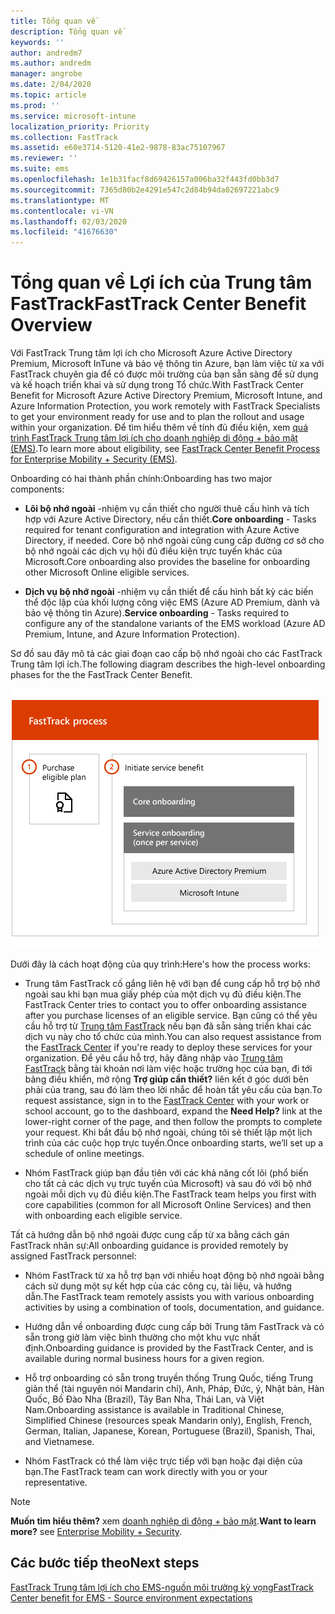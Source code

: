 ```yaml
---
title: Tổng quan về
description: Tổng quan về
keywords: ''
author: andredm7
ms.author: andredm
manager: angrobe
ms.date: 2/04/2020
ms.topic: article
ms.prod: ''
ms.service: microsoft-intune
localization_priority: Priority
ms.collection: FastTrack
ms.assetid: e60e3714-5120-41e2-9878-83ac75107967
ms.reviewer: ''
ms.suite: ems
ms.openlocfilehash: 1e1b31facf8d69426157a006ba32f443fd0bb3d7
ms.sourcegitcommit: 7365d80b2e4291e547c2d84b94da02697221abc9
ms.translationtype: MT
ms.contentlocale: vi-VN
ms.lasthandoff: 02/03/2020
ms.locfileid: "41676630"
---
```

# <a name="fasttrack-center-benefit-overview"></a><span data-ttu-id="af775-103">Tổng quan về Lợi ích của Trung tâm FastTrack</span><span class="sxs-lookup"><span data-stu-id="af775-103">FastTrack Center Benefit Overview</span></span>

<span data-ttu-id="af775-104">Với FastTrack Trung tâm lợi ích cho Microsoft Azure Active Directory Premium, Microsoft InTune và bảo vệ thông tin Azure, bạn làm việc từ xa với FastTrack chuyên gia để có được môi trường của bạn sẵn sàng để sử dụng và kế hoạch triển khai và sử dụng trong Tổ chức.</span><span class="sxs-lookup"><span data-stu-id="af775-104">With FastTrack Center Benefit for Microsoft Azure Active Directory Premium, Microsoft Intune, and Azure Information Protection, you work remotely with FastTrack Specialists to get your environment ready for use and to plan the rollout and usage within your organization.</span></span> <span data-ttu-id="af775-105">Để tìm hiểu thêm về tính đủ điều kiện, xem [quá trình FastTrack Trung tâm lợi ích cho doanh nghiệp di động + bảo mật (EMS)](EMS-fasttrack-process.md).</span><span class="sxs-lookup"><span data-stu-id="af775-105">To learn more about eligibility, see [FastTrack Center Benefit Process for Enterprise Mobility + Security (EMS)](EMS-fasttrack-process.md).</span></span>

<span data-ttu-id="af775-106">Onboarding có hai thành phần chính:</span><span class="sxs-lookup"><span data-stu-id="af775-106">Onboarding has two major components:</span></span>

-   <span data-ttu-id="af775-107">**Lõi bộ nhớ ngoài** -nhiệm vụ cần thiết cho người thuê cấu hình và tích hợp với Azure Active Directory, nếu cần thiết.</span><span class="sxs-lookup"><span data-stu-id="af775-107">**Core onboarding** - Tasks required for tenant configuration and integration with Azure Active Directory, if needed.</span></span> <span data-ttu-id="af775-108">Core bộ nhớ ngoài cũng cung cấp đường cơ sở cho bộ nhớ ngoài các dịch vụ hội đủ điều kiện trực tuyến khác của Microsoft.</span><span class="sxs-lookup"><span data-stu-id="af775-108">Core onboarding also provides the baseline for onboarding other Microsoft Online eligible services.</span></span>

-   <span data-ttu-id="af775-109">**Dịch vụ bộ nhớ ngoài** -nhiệm vụ cần thiết để cấu hình bất kỳ các biến thể độc lập của khối lượng công việc EMS (Azure AD Premium, dành và bảo vệ thông tin Azure).</span><span class="sxs-lookup"><span data-stu-id="af775-109">**Service onboarding** - Tasks required to configure any of the standalone variants of the EMS workload (Azure AD Premium, Intune, and Azure Information Protection).</span></span>

<span data-ttu-id="af775-110">Sơ đồ sau đây mô tả các giai đoạn cao cấp bộ nhớ ngoài cho các FastTrack Trung tâm lợi ích.</span><span class="sxs-lookup"><span data-stu-id="af775-110">The following diagram describes the high-level onboarding phases for the the FastTrack Center Benefit.</span></span>

![Các giai đoạn bộ nhớ ngoài cao cấp của việc sử dụng các FastTrack Trung tâm lợi ích](./media/ft-onboarding-process.png)

<span data-ttu-id="af775-112">Dưới đây là cách hoạt động của quy trình:</span><span class="sxs-lookup"><span data-stu-id="af775-112">Here's how the process works:</span></span>

- <span data-ttu-id="af775-113">Trung tâm FastTrack cố gắng liên hệ với bạn để cung cấp hỗ trợ bộ nhớ ngoài sau khi bạn mua giấy phép của một dịch vụ đủ điều kiện.</span><span class="sxs-lookup"><span data-stu-id="af775-113">The FastTrack Center tries to contact you to offer onboarding assistance after you purchase licenses of an eligible service.</span></span> <span data-ttu-id="af775-114">Bạn cũng có thể yêu cầu hỗ trợ từ [Trung tâm FastTrack](https://go.microsoft.com/fwlink/?linkid=780698) nếu bạn đã sẵn sàng triển khai các dịch vụ này cho tổ chức của mình.</span><span class="sxs-lookup"><span data-stu-id="af775-114">You can also request assistance from the [FastTrack Center](https://go.microsoft.com/fwlink/?linkid=780698) if you're ready to deploy these services for your organization.</span></span> <span data-ttu-id="af775-115">Để yêu cầu hỗ trợ, hãy đăng nhập vào [Trung tâm FastTrack](https://go.microsoft.com/fwlink/?linkid=780698) bằng tài khoản nơi làm việc hoặc trường học của bạn, đi tới bảng điều khiển, mở rộng **Trợ giúp cần thiết?** liên kết ở góc dưới bên phải của trang, sau đó làm theo lời nhắc để hoàn tất yêu cầu của bạn.</span><span class="sxs-lookup"><span data-stu-id="af775-115">To request assistance, sign in to the [FastTrack Center](https://go.microsoft.com/fwlink/?linkid=780698) with your work or school account, go to the dashboard, expand the **Need Help?** link at the lower-right corner of the page, and then follow the prompts to complete your request.</span></span> <span data-ttu-id="af775-116">Khi bắt đầu bộ nhớ ngoài, chúng tôi sẽ thiết lập một lịch trình của các cuộc họp trực tuyến.</span><span class="sxs-lookup"><span data-stu-id="af775-116">Once onboarding starts, we’ll set up a schedule of online meetings.</span></span>

-   <span data-ttu-id="af775-117">Nhóm FastTrack giúp bạn đầu tiên với các khả năng cốt lõi (phổ biến cho tất cả các dịch vụ trực tuyến của Microsoft) và sau đó với bộ nhớ ngoài mỗi dịch vụ đủ điều kiện.</span><span class="sxs-lookup"><span data-stu-id="af775-117">The FastTrack team helps you first with core capabilities (common for all Microsoft Online Services) and then with onboarding each eligible service.</span></span>

<span data-ttu-id="af775-118">Tất cả hướng dẫn bộ nhớ ngoài được cung cấp từ xa bằng cách gán FastTrack nhân sự:</span><span class="sxs-lookup"><span data-stu-id="af775-118">All onboarding guidance is provided remotely by assigned FastTrack personnel:</span></span>

-   <span data-ttu-id="af775-119">Nhóm FastTrack từ xa hỗ trợ bạn với nhiều hoạt động bộ nhớ ngoài bằng cách sử dụng một sự kết hợp của các công cụ, tài liệu, và hướng dẫn.</span><span class="sxs-lookup"><span data-stu-id="af775-119">The FastTrack team remotely assists you with various onboarding activities by using a combination of tools, documentation, and guidance.</span></span>

-   <span data-ttu-id="af775-120">Hướng dẫn về onboarding được cung cấp bởi Trung tâm FastTrack và có sẵn trong giờ làm việc bình thường cho một khu vực nhất định.</span><span class="sxs-lookup"><span data-stu-id="af775-120">Onboarding guidance is provided by the FastTrack Center, and is available during normal business hours for a given region.</span></span>

-   <span data-ttu-id="af775-121">Hỗ trợ onboarding có sẵn trong truyền thống Trung Quốc, tiếng Trung giản thể (tài nguyên nói Mandarin chỉ), Anh, Pháp, Đức, ý, Nhật bản, Hàn Quốc, Bồ Đào Nha (Brazil), Tây Ban Nha, Thái Lan, và Việt Nam.</span><span class="sxs-lookup"><span data-stu-id="af775-121">Onboarding assistance is available in Traditional Chinese, Simplified Chinese (resources speak Mandarin only), English, French, German, Italian, Japanese, Korean, Portuguese (Brazil), Spanish, Thai, and Vietnamese.</span></span>

-   <span data-ttu-id="af775-122">Nhóm FastTrack có thể làm việc trực tiếp với bạn hoặc đại diện của bạn.</span><span class="sxs-lookup"><span data-stu-id="af775-122">The FastTrack team can work directly with you or your representative.</span></span>

> [!NOTE]
> <span data-ttu-id="af775-123">**Muốn tìm hiểu thêm?** xem [doanh nghiệp di động + bảo mật](https://www.microsoft.com/cloud-platform/enterprise-mobility).</span><span class="sxs-lookup"><span data-stu-id="af775-123">**Want to learn more?** see [Enterprise Mobility + Security](https://www.microsoft.com/cloud-platform/enterprise-mobility).</span></span>

## <a name="next-steps"></a><span data-ttu-id="af775-124">Các bước tiếp theo</span><span class="sxs-lookup"><span data-stu-id="af775-124">Next steps</span></span>

[<span data-ttu-id="af775-125">FastTrack Trung tâm lợi ích cho EMS-nguồn môi trường kỳ vọng</span><span class="sxs-lookup"><span data-stu-id="af775-125">FastTrack Center benefit for EMS - Source environment expectations</span></span>](EMS-source-environment-expectations.md)
